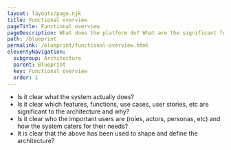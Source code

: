 ```yaml
---
layout: layouts/page.njk
title: Functional overview
pageTitle: Functional overview
pageDescription: What does the platform do? What are the significant features, functions and use cases.
path: /blueprint
permalink: /blueprint/functional-overview.html
eleventyNavigation:
  subgroup: Architecture
  parent: Blueprint
  key: Functional overview
  order: 1
---
```



- Is it clear what the system actually does?
- Is it clear which features, functions, use cases, user stories, etc are significant to the architecture and why?
- Is it clear who the important users are (roles, actors, personas, etc) and how the system caters for their needs?
- It is clear that the above has been used to shape and define the architecture?


